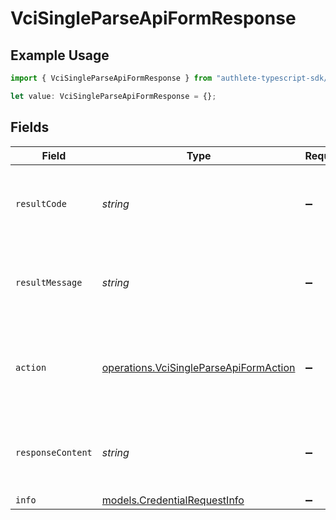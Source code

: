 # VciSingleParseApiFormResponse

## Example Usage

```typescript
import { VciSingleParseApiFormResponse } from "authlete-typescript-sdk/models/operations";

let value: VciSingleParseApiFormResponse = {};
```

## Fields

| Field                                                                                            | Type                                                                                             | Required                                                                                         | Description                                                                                      |
| ------------------------------------------------------------------------------------------------ | ------------------------------------------------------------------------------------------------ | ------------------------------------------------------------------------------------------------ | ------------------------------------------------------------------------------------------------ |
| `resultCode`                                                                                     | *string*                                                                                         | :heavy_minus_sign:                                                                               | The code which represents the result of the API call.                                            |
| `resultMessage`                                                                                  | *string*                                                                                         | :heavy_minus_sign:                                                                               | A short message which explains the result of the API call.                                       |
| `action`                                                                                         | [operations.VciSingleParseApiFormAction](../../models/operations/vcisingleparseapiformaction.md) | :heavy_minus_sign:                                                                               | The next action that the credential endpoint should take.                                        |
| `responseContent`                                                                                | *string*                                                                                         | :heavy_minus_sign:                                                                               | The content of the response to the request sender.                                               |
| `info`                                                                                           | [models.CredentialRequestInfo](../../models/credentialrequestinfo.md)                            | :heavy_minus_sign:                                                                               | N/A                                                                                              |
